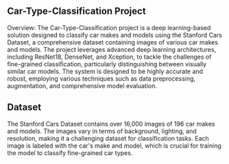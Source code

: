 ## Car-Type-Classification Project

Overview: The Car-Type-Classification project is a deep learning-based solution designed to classify car makes and models using the Stanford Cars Dataset, a comprehensive dataset containing images of various car makes and models. The project leverages advanced deep learning architectures, including ResNet18, DenseNet, and Xception, to tackle the challenges of fine-grained classification, particularly distinguishing between visually similar car models. The system is designed to be highly accurate and robust, employing various techniques such as data preprocessing, augmentation, and comprehensive model evaluation.

## Dataset

The Stanford Cars Dataset contains over 16,000 images of 196 car makes and models.
The images vary in terms of background, lighting, and resolution, making it a challenging dataset for classification tasks.
Each image is labeled with the car's make and model, which is crucial for training the model to classify fine-grained car types.
